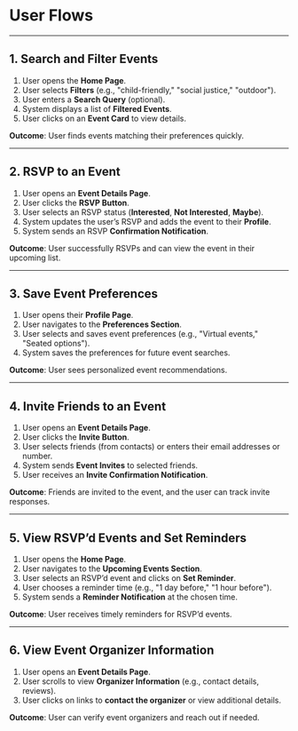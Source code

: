 # **User Flows**

---

## **1. Search and Filter Events**
1. User opens the **Home Page**.
2. User selects **Filters** (e.g., "child-friendly," "social justice," "outdoor").
3. User enters a **Search Query** (optional).
4. System displays a list of **Filtered Events**.
5. User clicks on an **Event Card** to view details.

**Outcome**: User finds events matching their preferences quickly.

---

## **2. RSVP to an Event**
1. User opens an **Event Details Page**.
2. User clicks the **RSVP Button**.
3. User selects an RSVP status (**Interested**, **Not Interested**, **Maybe**).
4. System updates the user’s RSVP and adds the event to their **Profile**.
5. System sends an RSVP **Confirmation Notification**.

**Outcome**: User successfully RSVPs and can view the event in their upcoming list.

---

## **3. Save Event Preferences**
1. User opens their **Profile Page**.
2. User navigates to the **Preferences Section**.
3. User selects and saves event preferences (e.g., "Virtual events," "Seated options").
4. System saves the preferences for future event searches.

**Outcome**: User sees personalized event recommendations.

---

## **4. Invite Friends to an Event**
1. User opens an **Event Details Page**.
2. User clicks the **Invite Button**.
3. User selects friends (from contacts) or enters their email addresses or number.
4. System sends **Event Invites** to selected friends.
5. User receives an **Invite Confirmation Notification**.

**Outcome**: Friends are invited to the event, and the user can track invite responses.

---

## **5. View RSVP’d Events and Set Reminders**
1. User opens the **Home Page**.
2. User navigates to the **Upcoming Events Section**.
3. User selects an RSVP’d event and clicks on **Set Reminder**.
4. User chooses a reminder time (e.g., "1 day before," "1 hour before").
5. System sends a **Reminder Notification** at the chosen time.

**Outcome**: User receives timely reminders for RSVP’d events.

---


## **6. View Event Organizer Information**
1. User opens an **Event Details Page**.
2. User scrolls to view **Organizer Information** (e.g., contact details, reviews).
3. User clicks on links to **contact the organizer** or view additional details.

**Outcome**: User can verify event organizers and reach out if needed.
